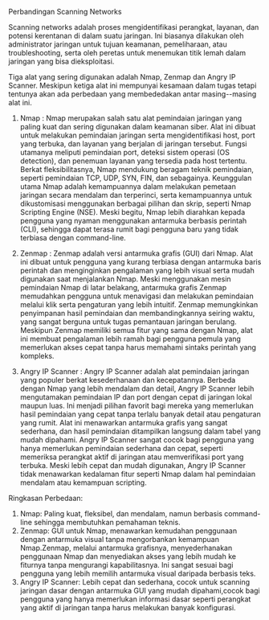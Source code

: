 Perbandingan Scanning Networks

Scanning networks adalah proses mengidentifikasi perangkat, layanan, dan potensi kerentanan di dalam suatu jaringan. Ini biasanya dilakukan oleh administrator jaringan untuk tujuan keamanan, pemeliharaan, atau troubleshooting, serta oleh peretas untuk menemukan titik lemah dalam jaringan yang bisa dieksploitasi.

Tiga alat yang sering digunakan adalah Nmap, Zenmap dan Angry IP Scanner. Meskipun ketiga alat ini mempunyai kesamaan dalam tugas tetapi tentunya akan ada perbedaan yang membededakan antar masing--masing alat ini.

1. Nmap :
  Nmap merupakan salah satu alat pemindaian jaringan yang paling kuat dan sering digunakan dalam keamanan siber. Alat ini dibuat untuk melakukan pemindaian jaringan serta mengidentifikasi host, port yang terbuka, dan layanan yang berjalan di jaringan tersebut. Fungsi utamanya meliputi pemindaian port, deteksi sistem operasi (OS detection), dan penemuan layanan yang tersedia pada host tertentu. Berkat fleksibilitasnya, Nmap mendukung beragam teknik pemindaian, seperti pemindaian TCP, UDP, SYN, FIN, dan sebagainya. Keunggulan utama Nmap adalah kemampuannya dalam melakukan pemetaan jaringan secara mendalam dan terperinci, serta kemampuannya untuk dikustomisasi menggunakan berbagai pilihan dan skrip, seperti Nmap Scripting Engine (NSE). Meski begitu, Nmap lebih diarahkan kepada pengguna yang nyaman menggunakan antarmuka berbasis perintah (CLI), sehingga dapat terasa rumit bagi pengguna baru yang tidak terbiasa dengan command-line.

2. Zenmap :
  Zenmap adalah versi antarmuka grafis (GUI) dari Nmap. Alat ini dibuat untuk pengguna yang kurang terbiasa dengan antarmuka baris perintah dan menginginkan pengalaman yang lebih visual serta mudah digunakan saat menjalankan Nmap. Meski menggunakan mesin pemindaian Nmap di latar belakang, antarmuka grafis Zenmap memudahkan pengguna untuk menavigasi dan melakukan pemindaian melalui klik serta pengaturan yang lebih intuitif. Zenmap memungkinkan penyimpanan hasil pemindaian dan membandingkannya seiring waktu, yang sangat berguna untuk tugas pemantauan jaringan berulang. Meskipun Zenmap memiliki semua fitur yang sama dengan Nmap, alat ini membuat pengalaman lebih ramah bagi pengguna pemula yang memerlukan akses cepat tanpa harus memahami sintaks perintah yang kompleks.

3. Angry IP Scanner :
  Angry IP Scanner adalah alat pemindaian jaringan yang populer berkat kesederhanaan dan kecepatannya. Berbeda dengan Nmap yang lebih mendalam dan detail, Angry IP Scanner lebih mengutamakan pemindaian IP dan port dengan cepat di jaringan lokal maupun luas. Ini menjadi pilihan favorit bagi mereka yang memerlukan hasil pemindaian yang cepat tanpa terlalu banyak detail atau pengaturan yang rumit. Alat ini menawarkan antarmuka grafis yang sangat sederhana, dan hasil pemindaian ditampilkan langsung dalam tabel yang mudah dipahami. Angry IP Scanner sangat cocok bagi pengguna yang hanya memerlukan pemindaian sederhana dan cepat, seperti memeriksa perangkat aktif di jaringan atau memverifikasi port yang terbuka. Meski lebih cepat dan mudah digunakan, Angry IP Scanner tidak menawarkan kedalaman fitur seperti Nmap dalam hal pemindaian mendalam atau kemampuan scripting.

Ringkasan Perbedaan:
1. Nmap: Paling kuat, fleksibel, dan mendalam, namun berbasis command-line sehingga membutuhkan pemahaman teknis.
2. Zenmap: GUI untuk Nmap, menawarkan kemudahan penggunaan dengan antarmuka visual tanpa mengorbankan kemampuan Nmap.Zenmap, melalui antarmuka grafisnya, menyederhanakan penggunaan Nmap dan menyediakan akses yang lebih mudah ke fiturnya tanpa mengurangi kapabilitasnya. Ini sangat sesuai bagi pengguna yang lebih memilih antarmuka visual daripada berbasis teks.
3. Angry IP Scanner: Lebih cepat dan sederhana, cocok untuk scanning jaringan dasar dengan antarmuka GUI yang mudah dipahami,cocok bagi pengguna yang hanya memerlukan informasi dasar seperti perangkat yang aktif di jaringan tanpa harus melakukan banyak konfigurasi.
